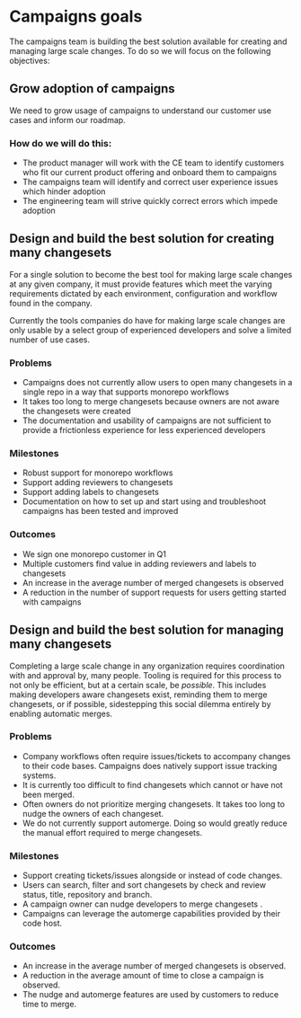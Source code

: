 # Campaigns goals

The campaigns team is building the best solution available for creating and managing large scale changes. To do so we will focus on the following objectives:

## Grow adoption of campaigns 

We need to grow usage of campaigns to understand our customer use cases and inform our roadmap.

### How do we will do this:
* The product manager will work with the CE team to identify customers who fit our current product offering and onboard them to campaigns
* The campaigns team will identify and correct user experience issues which hinder adoption
* The engineering team will strive quickly correct errors which impede adoption


## Design and build the best solution for creating many changesets
For a single solution to become the best tool for making large scale changes at any given company,  it must provide features which meet the varying requirements dictated by each environment, configuration and workflow found in the company. 

Currently the tools companies do have for making large scale changes are only usable by a select group of experienced developers and solve a limited number of use cases. 

### Problems
* Campaigns does not currently allow users to open many changesets in a single repo in a way that supports monorepo workflows
* It takes too long to merge changesets because owners are not aware the  changesets were created
* The documentation and usability of campaigns are not sufficient to provide a frictionless experience for less experienced developers

### Milestones
* Robust support for monorepo workflows
* Support adding reviewers to changesets
* Support adding labels to changesets
* Documentation on how to set up and start using and troubleshoot campaigns has been tested and improved

### Outcomes
* We sign one monorepo customer in Q1
* Multiple customers find value in adding reviewers and labels to changesets
* An increase in the average number of merged changesets is observed
* A reduction in the number of support requests for users getting started with campaigns

## Design and build the best solution for managing many changesets

Completing a large scale change in any organization requires coordination with and approval by, many people. Tooling is required for this process to not only be efficient, but at a certain scale, be _possible_. This includes making developers aware changesets exist, reminding them to merge changesets, or if possible, sidestepping this social dilemma entirely by enabling automatic merges. 

### Problems

* Company workflows often require issues/tickets to accompany changes to their code bases. Campaigns does natively support issue tracking systems.
* It is currently too difficult to find changesets which cannot or have not been merged.
* Often owners do not prioritize merging changesets. It takes too long to nudge the owners of each changeset. 
* We do not currently support automerge.  Doing so would greatly reduce the manual effort required to merge changesets. 

### Milestones

* Support creating tickets/issues alongside or instead of code changes.
* Users can search, filter and sort changesets by check and review status, title, repository and branch.
* A campaign owner can nudge developers to merge changesets .
* Campaigns can leverage the automerge capabilities provided by their code host.

### Outcomes

* An increase in the average number of merged changesets is observed.
* A reduction in the average amount of time to close a campaign is observed.
* The nudge and automerge features are used by customers to reduce time to merge.
